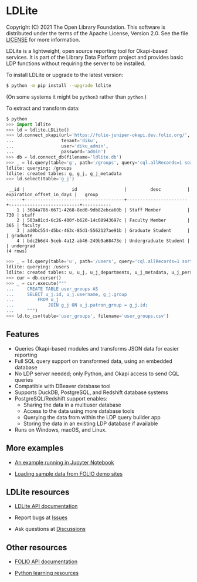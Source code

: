 LDLite
======

Copyright (C) 2021 The Open Library Foundation.  This software is
distributed under the terms of the Apache License, Version 2.0.  See
the file
[LICENSE](https://github.com/library-data-platform/ldlite/blob/master/LICENSE)
for more information.

LDLite is a lightweight, open source reporting tool for Okapi-based
services.  It is part of the Library Data Platform project and
provides basic LDP functions without requiring the server to be
installed.

To install LDLite or upgrade to the latest version:
```bash
$ python -m pip install --upgrade ldlite
```
(On some systems it might be `python3` rather than `python`.)

To extract and transform data:
```python
$ python
>>> import ldlite
>>> ld = ldlite.LDLite()
>>> ld.connect_okapi(url='https://folio-juniper-okapi.dev.folio.org/',
...                  tenant='diku',
...                  user='diku_admin',
...                  password='admin')
>>> db = ld.connect_db(filename='ldlite.db')
>>> _ = ld.query(table='g', path='/groups', query='cql.allRecords=1 sortby id')
ldlite: querying: /groups
ldlite: created tables: g, g_j, g_j_metadata
>>> ld.select(table='g_j')
```
```
 __id |                  id                  |         desc          | expiration_offset_in_days |   group   
------+--------------------------------------+-----------------------+---------------------------+-----------
    1 | 3684a786-6671-4268-8ed0-9db82ebca60b | Staff Member          |                       730 | staff     
    2 | 503a81cd-6c26-400f-b620-14c08943697c | Faculty Member        |                       365 | faculty   
    3 | ad0bc554-d5bc-463c-85d1-5562127ae91b | Graduate Student      |                           | graduate  
    4 | bdc2b6d4-5ceb-4a12-ab46-249b9a68473e | Undergraduate Student |                           | undergrad 
(4 rows)
```
```python
>>> _ = ld.query(table='u', path='/users', query='cql.allRecords=1 sortby id')
ldlite: querying: /users
ldlite: created tables: u, u_j, u_j_departments, u_j_metadata, u_j_personal, u_j_proxy_for
>>> cur = db.cursor()
>>> _ = cur.execute("""
...     CREATE TABLE user_groups AS
...     SELECT u_j.id, u_j.username, g_j.group
...         FROM u_j
...             JOIN g_j ON u_j.patron_group = g_j.id;
...     """)
>>> ld.to_csv(table='user_groups', filename='user_groups.csv')
```


Features
--------

* Queries Okapi-based modules and transforms JSON data for easier
  reporting
* Full SQL query support on transformed data, using an embedded
  database
* No LDP server needed; only Python, and Okapi access to send CQL
  queries
* Compatible with DBeaver database tool
* Supports DuckDB, PostgreSQL, and Redshift database systems
* PostgreSQL/Redshift support enables:
  * Sharing the data in a multiuser database
  * Access to the data using more database tools
  * Querying the data from within the LDP query builder app
  * Storing the data in an existing LDP database if available
* Runs on Windows, macOS, and Linux.


More examples
-------------

* [An example running in Jupyter
Notebook](https://github.com/library-data-platform/ldlite/blob/main/examples/example.md)

* [Loading sample data from FOLIO demo
sites](https://github.com/library-data-platform/ldlite/blob/main/examples/folio_demo.py)


LDLite resources
----------------

* [LDLite API documentation](https://library-data-platform.github.io/ldlite/ldlite.html)

* Report bugs at [Issues](https://github.com/library-data-platform/ldlite/issues)

* Ask questions at [Discussions](https://github.com/library-data-platform/ldlite/discussions)


Other resources
---------------

* [FOLIO API documentation](https://dev.folio.org/reference/api/)

* [Python learning resources](https://www.python.org/about/gettingstarted/)

